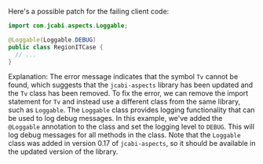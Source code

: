 Here's a possible patch for the failing client code:
```java
import com.jcabi.aspects.Loggable;

@Loggable(Loggable.DEBUG)
public class RegionITCase {
  // ...
}
```
Explanation:
The error message indicates that the symbol `Tv` cannot be found, which suggests that the `jcabi-aspects` library has been updated and the `Tv` class has been removed.
To fix the error, we can remove the import statement for `Tv` and instead use a different class from the same library, such as `Loggable`.
The `Loggable` class provides logging functionality that can be used to log debug messages.
In this example, we've added the `@Loggable` annotation to the class and set the logging level to `DEBUG`.
This will log debug messages for all methods in the class.
Note that the `Loggable` class was added in version 0.17 of `jcabi-aspects`, so it should be available in the updated version of the library.